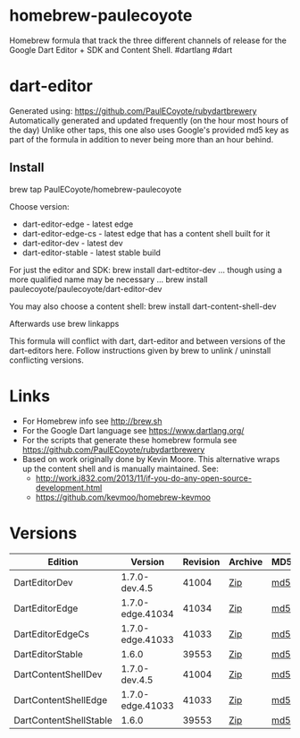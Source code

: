 homebrew-paulecoyote
====================

Homebrew formula that track the three different channels of release for the Google Dart Editor + SDK and Content Shell.  #dartlang #dart

dart-editor
===========

Generated using: https://github.com/PaulECoyote/rubydartbrewery
Automatically generated and updated frequently (on the hour most hours of the day)
Unlike other taps, this one also uses Google's provided md5 key as part of the formula in addition to never being more than an hour behind.

Install
-------
brew tap PaulECoyote/homebrew-paulecoyote

Choose version:
* dart-editor-edge - latest edge
* dart-editor-edge-cs - latest edge that has a content shell built for it
* dart-editor-dev - latest dev
* dart-editor-stable - latest stable build

For just the editor and SDK:
brew install dart-edtitor-dev
... though using a more qualified name may be necessary ...
brew install paulecoyote/paulecoyote/dart-editor-dev

You may also choose a content shell:
brew install dart-content-shell-dev

Afterwards use 
brew linkapps

This formula will conflict with dart, dart-editor and between versions of the dart-editors here.  Follow instructions given by brew to unlink / uninstall conflicting versions.

Links
=====
* For Homebrew info see http://brew.sh
* For the Google Dart language see https://www.dartlang.org/
* For the scripts that generate these homebrew formula see https://github.com/PaulECoyote/rubydartbrewery
* Based on work originally done by Kevin Moore. This alternative wraps up the content shell and is manually maintained.  See: 
    * http://work.j832.com/2013/11/if-you-do-any-open-source-development.html
    * https://github.com/kevmoo/homebrew-kevmoo

Versions
========
| Edition | Version | Revision | Archive | MD5 | Notes |
| ------- | ------- | -------- | ------- | --- | ----- |
| DartEditorDev | 1.7.0-dev.4.5 | 41004 | [Zip](https://storage.googleapis.com/dart-archive/channels/dev/release/41004/editor/darteditor-macos-x64.zip) | [md5](https://storage.googleapis.com/dart-archive/channels/dev/release/41004/editor/darteditor-macos-x64.zip.md5sum) | [Changes](https://storage.googleapis.com/dart-archive/channels/dev/release/latest/changelog.html) |
| DartEditorEdge | 1.7.0-edge.41034 | 41034 | [Zip](https://storage.googleapis.com/dart-archive/channels/be/raw/41034/editor/darteditor-macos-x64.zip) | [md5](https://storage.googleapis.com/dart-archive/channels/be/raw/41034/editor/darteditor-macos-x64.zip.md5sum) | - |
| DartEditorEdgeCs | 1.7.0-edge.41033 | 41033 | [Zip](https://storage.googleapis.com/dart-archive/channels/be/raw/41033/editor/darteditor-macos-x64.zip) | [md5](https://storage.googleapis.com/dart-archive/channels/be/raw/41033/editor/darteditor-macos-x64.zip.md5sum) | - |
| DartEditorStable | 1.6.0 | 39553 | [Zip](https://storage.googleapis.com/dart-archive/channels/stable/release/39553/editor/darteditor-macos-x64.zip) | [md5](https://storage.googleapis.com/dart-archive/channels/stable/release/39553/editor/darteditor-macos-x64.zip.md5sum) | [Changes](https://storage.googleapis.com/dart-archive/channels/stable/release/latest/changelog.html) |
| DartContentShellDev | 1.7.0-dev.4.5 | 41004 | [Zip](https://storage.googleapis.com/dart-archive/channels/dev/release/41004/dartium/content_shell-macos-ia32-release.zip) | [md5](https://storage.googleapis.com/dart-archive/channels/dev/release/41004/dartium/content_shell-macos-ia32-release.zip.md5sum) | - |
| DartContentShellEdge | 1.7.0-edge.41033 | 41033 | [Zip](https://storage.googleapis.com/dart-archive/channels/be/raw/41033/dartium/content_shell-macos-ia32-release.zip) | [md5](https://storage.googleapis.com/dart-archive/channels/be/raw/41033/dartium/content_shell-macos-ia32-release.zip.md5sum) | - |
| DartContentShellStable | 1.6.0 | 39553 | [Zip](https://storage.googleapis.com/dart-archive/channels/stable/release/39553/dartium/content_shell-macos-ia32-release.zip) | [md5](https://storage.googleapis.com/dart-archive/channels/stable/release/39553/dartium/content_shell-macos-ia32-release.zip.md5sum) | - |
